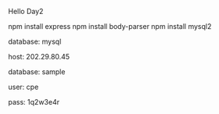 Hello Day2

npm install express
npm install body-parser
npm install mysql2

database: mysql

host: 202.29.80.45

database: sample

user: cpe

pass: 1q2w3e4r